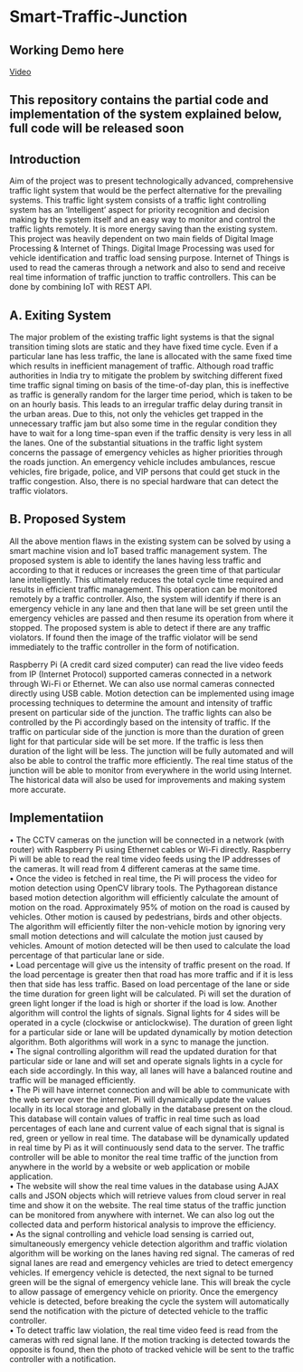 # Smart-Traffic-Junction

## Working Demo here

[Video](https://www.linkedin.com/feed/update/urn:li:activity:6521835939793334272)

## This repository contains the partial code and implementation of the system explained below, full code will be released soon

## Introduction
Aim of the project was to present technologically advanced, comprehensive traffic light system that would be the perfect alternative for the prevailing systems. This traffic light system consists of a traffic light controlling system has an ‘Intelligent’ aspect for priority recognition and decision making by the system itself and an easy way to monitor and control the traffic lights remotely. It is more energy saving than the existing system. This project was heavily dependent on two main fields of Digital Image Processing & Internet of Things. Digital Image Processing was used for vehicle identification and traffic load sensing purpose. Internet of Things is used to read the cameras through a network and also to send and receive real time information of traffic junction to traffic controllers. This can be done by combining IoT with REST API.

## A. Exiting System
The major problem of the existing traffic light systems is that the signal transition timing slots are static and they have fixed time cycle. Even if a particular lane has less traffic, the lane is allocated with the same fixed time which results in inefficient management of traffic. Although road traffic authorities in India try to mitigate the problem by switching different fixed time traffic signal timing on basis of the time-of-day plan, this is ineffective as traffic is generally random for the larger time period, which is taken to be on an hourly basis. This leads to an irregular traffic delay during transit in the urban areas. Due to this, not only the vehicles get trapped in the unnecessary traffic jam but also some time in the regular condition they have to wait for a long time-span even if the traffic density is very less in all the lanes. One of the substantial situations in the traffic light system concerns the passage of emergency vehicles as higher priorities through the roads junction. An emergency vehicle includes ambulances, rescue vehicles, fire brigade, police, and VIP persons that could get stuck in the traffic congestion. Also, there is no special hardware that can detect the traffic violators. 

## B. Proposed System
All the above mention flaws in the existing system can be solved by using a smart machine vision and IoT based traffic management system. The proposed system is able to identify the lanes having less traffic and according to that it reduces or increases the green time of that particular lane intelligently. This ultimately reduces the total cycle time required and results in efficient traffic management. This operation can be monitored remotely by a traffic controller. Also, the system will identify if there is an emergency vehicle in any lane and then that lane will be set green until the emergency vehicles are passed and then resume its operation from where it stopped. The proposed system is able to detect if there are any traffic violators. If found then the image of the traffic violator will be send immediately to the traffic controller in the form of notification. 
      
Raspberry Pi (A credit card sized computer) can read the live video feeds from IP (Internet Protocol) supported cameras connected in a network through Wi-Fi or Ethernet. We can also use normal cameras connected directly using USB cable. Motion detection can be implemented using image processing techniques to determine the amount and intensity of traffic present on particular side of the junction. The traffic lights can also be controlled by the Pi accordingly based on the intensity of traffic. If the traffic on particular side of the junction is more than the duration of green light for that particular side will be set more. If the traffic is less then duration of the light will be less. The junction will be fully automated and will also be able to control the traffic more efficiently. The real time status of the junction will be able to monitor from everywhere in the world using Internet. The historical data will also be used for improvements and making system more accurate.

## Implementatiion
• The CCTV cameras on the junction will be connected in a network (with router) with Raspberry Pi using Ethernet cables or Wi-Fi directly. Raspberry Pi will be able to read the real time video feeds using the IP addresses of the cameras. It will read from 4 different cameras at the same time. 
<br>
• Once the video is fetched in real time, the Pi will process the video for motion detection using OpenCV library tools. The Pythagorean distance based motion detection algorithm will efficiently calculate the amount of motion on the road. Approximately 95% of motion on the road is caused by vehicles. Other motion is caused by pedestrians, birds and other objects. The algorithm will efficiently filter the non-vehicle motion by ignoring very small motion detections and will calculate the motion just caused by vehicles. Amount of motion detected will be then used to calculate the load percentage of that particular lane or side. 
<br>
• Load percentage will give us the intensity of traffic present on the road. If the load percentage is greater then that road has more traffic and if it is less then that side has less traffic. Based on load percentage of the lane or side the time duration for green light will be calculated. Pi will set the duration of green light longer if the load is high or shorter if the load is low. Another algorithm will control the lights of signals. Signal lights for 4 sides will be operated in a cycle (clockwise or anticlockwise). The duration of green light for a particular side or lane will be updated dynamically by motion detection algorithm. Both algorithms will work in a sync to manage the junction.
<br>
• The signal controlling algorithm will read the updated duration for that particular side or lane and will set and operate signals lights in a cycle for each side accordingly. In this way, all lanes will have a balanced routine and traffic will be managed efficiently.
<br>
• The Pi will have internet connection and will be able to communicate with the web server over the internet. Pi will dynamically update the values locally in its local storage and globally in the database present on the cloud. This database will contain values of traffic in real time such as load percentages of each lane and current value of each signal that is signal is red, green or yellow in real time. The database will be dynamically updated in real time by Pi as it will continuously send data to the server. The traffic controller will be able to monitor the real time traffic of the junction from anywhere in the world by a website or web application or mobile application.
<br>
• The website will show the real time values in the database using AJAX calls and JSON objects which will retrieve values from cloud server in real time and show it on the website. The real time status of the traffic junction can be monitored from anywhere with internet. We can also log out the collected data and perform historical analysis to improve the efficiency.
<br>
• As the signal controlling and vehicle load sensing is carried out, simultaneously emergency vehicle detection algorithm and traffic violation algorithm will be working on the lanes having red signal. The cameras of red signal lanes are read and emergency vehicles are tried to detect emergency vehicles. If emergency vehicle is detected, the next signal to be turned green will be the signal of emergency vehicle lane. This will break the cycle to allow passage of emergency vehicle on priority. Once the emergency vehicle is detected, before breaking the cycle the system will automatically send the notification with the picture of detected vehicle to the traffic controller. 
<br>
• To detect traffic law violation, the real time video feed is read from the cameras with red signal lane. If the motion tracking is detected towards the opposite is found, then the photo of tracked vehicle will be sent to the traffic controller with a notification.

